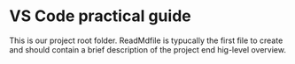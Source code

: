 # VS Code practical guide
This is our project root folder. ReadMdfile is typucally the first file to create and should contain a brief description of the project end hig-level overview.
